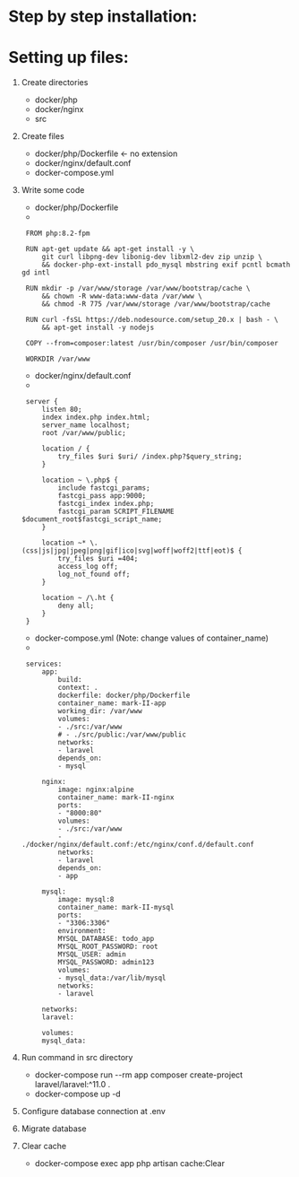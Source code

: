 # Step by step installation:

# Setting up files:
1. Create directories
    - docker/php
    - docker/nginx
    - src

2. Create files
    - docker/php/Dockerfile <- no extension
    - docker/nginx/default.conf
    - docker-compose.yml

3. Write some code
    - docker/php/Dockerfile
    -
   
        FROM php:8.2-fpm
      
        RUN apt-get update && apt-get install -y \
            git curl libpng-dev libonig-dev libxml2-dev zip unzip \
            && docker-php-ext-install pdo_mysql mbstring exif pcntl bcmath gd intl

        RUN mkdir -p /var/www/storage /var/www/bootstrap/cache \
            && chown -R www-data:www-data /var/www \
            && chmod -R 775 /var/www/storage /var/www/bootstrap/cache 

        RUN curl -fsSL https://deb.nodesource.com/setup_20.x | bash - \
            && apt-get install -y nodejs
      
        COPY --from=composer:latest /usr/bin/composer /usr/bin/composer

        WORKDIR /var/www


    - docker/nginx/default.conf
    -
   
        server {
            listen 80;
            index index.php index.html;
            server_name localhost;
            root /var/www/public;

            location / {
                try_files $uri $uri/ /index.php?$query_string;
            }

            location ~ \.php$ {
                include fastcgi_params;
                fastcgi_pass app:9000;
                fastcgi_index index.php;
                fastcgi_param SCRIPT_FILENAME $document_root$fastcgi_script_name;
            }

            location ~* \.(css|js|jpg|jpeg|png|gif|ico|svg|woff|woff2|ttf|eot)$ {
                try_files $uri =404;
                access_log off;
                log_not_found off;
            }

            location ~ /\.ht {
                deny all;
            }
        }
        
    
    - docker-compose.yml (Note: change values of container_name)
    -
     
        services:
            app:
                build:
                context: .
                dockerfile: docker/php/Dockerfile
                container_name: mark-II-app
                working_dir: /var/www
                volumes:
                - ./src:/var/www
                # - ./src/public:/var/www/public
                networks:
                - laravel
                depends_on:
                - mysql

            nginx:
                image: nginx:alpine
                container_name: mark-II-nginx
                ports:
                - "8000:80"
                volumes:
                - ./src:/var/www
                - ./docker/nginx/default.conf:/etc/nginx/conf.d/default.conf
                networks:
                - laravel
                depends_on:
                - app

            mysql:
                image: mysql:8
                container_name: mark-II-mysql
                ports:
                - "3306:3306"
                environment:
                MYSQL_DATABASE: todo_app
                MYSQL_ROOT_PASSWORD: root
                MYSQL_USER: admin
                MYSQL_PASSWORD: admin123
                volumes:
                - mysql_data:/var/lib/mysql
                networks:
                - laravel

            networks:
            laravel:

            volumes:
            mysql_data:




5. Run command in src directory
    - docker-compose run --rm app composer create-project laravel/laravel:^11.0 .
    - docker-compose up -d

6. Configure database connection at .env
7. Migrate database
8. Clear cache 
    - docker-compose exec app php artisan cache:Clear       
